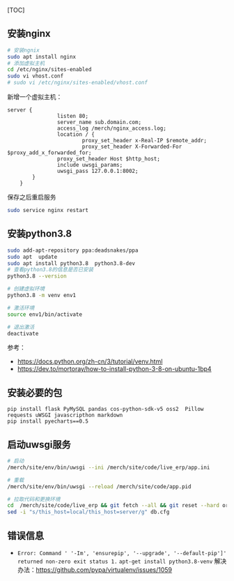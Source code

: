 [TOC]

## 安装nginx
```bash
# 安装ngnix
sudo apt install nginx
# 添加虚拟主机
cd /etc/nginx/sites-enabled
sudo vi vhost.conf
# sudo vi /etc/nginx/sites-enabled/vhost.conf
```
新增一个虚拟主机：
```
server {
                listen 80;
                server_name sub.domain.com;
                access_log /merch/nginx_access.log;
                location / {
                        proxy_set_header x-Real-IP $remote_addr;
                        proxy_set_header X-Forwarded-For $proxy_add_x_forwarded_for;
                proxy_set_header Host $http_host;
                include uwsgi_params;
                uwsgi_pass 127.0.0.1:8002;
        }
    }
```
保存之后重启服务
```bash
sudo service nginx restart
```

## 安装python3.8
```bash
sudo add-apt-repository ppa:deadsnakes/ppa
sudo apt  update
sudo apt install python3.8  python3.8-dev
# 查看python3.8的信息是否已安装
python3.8 --version

# 创建虚拟环境
python3.8 -m venv env1

# 激活环境
source env1/bin/activate

# 退出激活
deactivate
```

参考：
- https://docs.python.org/zh-cn/3/tutorial/venv.html 
- https://dev.to/mortoray/how-to-install-python-3-8-on-ubuntu-1bp4

## 安装必要的包
```
pip install flask PyMySQL pandas cos-python-sdk-v5 oss2  Pillow requests uWSGI javascripthon markdown
pip install pyecharts==0.5
```

## 启动uwsgi服务
```bash
# 启动
/merch/site/env/bin/uwsgi --ini /merch/site/code/live_erp/app.ini 

# 重载
/merch/site/env/bin/uwsgi --reload /merch/site/code/app.pid 

# 拉取代码和更换环境
cd  /merch/site/code/live_erp && git fetch --all && git reset --hard origin/master && git pull  
sed -i "s/this_host=local/this_host=server/g" db.cfg 
```


## 错误信息
- `Error: Command ' '-Im', 'ensurepip', '--upgrade', '--default-pip']' returned non-zero exit status 1.`
  `apt-get install python3.8-venv`
  解决办法：https://github.com/pypa/virtualenv/issues/1059
  
